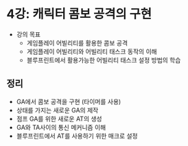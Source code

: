 # 4강: 캐릭터 콤보 공격의 구현

- 강의 목표
  - 게임플레이 어빌리티를 활용한 콤보 공격
  - 게임플레이 어빌리티와 어빌리티 태스크 동작의 이해
  - 블루프린트에서 활용가능한 어빌리티 태스크 설정 방법의 학습

## 정리

- GA에서 콤보 공격을 구현 (타이머를 사용)
- 상태를 가지는 새로운 GA의 제작
- 점프 GA를 위한 새로운 AT의 생성
- GA와 TA사이의 통신 메커니즘 이해
- 블루프린트에서 AT를 사용하기 위한 매크로 설정
